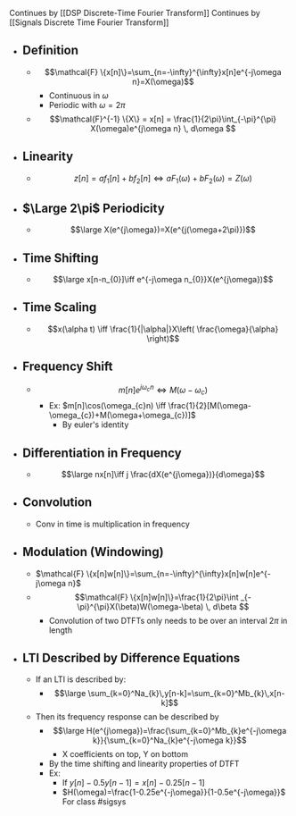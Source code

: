 Continues by [[DSP Discrete-Time Fourier Transform]]
Continues by [[Signals Discrete Time Fourier Transform]]
- ## Definition
	- $$\mathcal{F} \{x[n]\}=\sum_{n=-\infty}^{\infty}x[n]e^{-j\omega n}=X(\omega)$$
		- Continuous in $\omega$
		- Periodic with $\omega=2\pi$
	- $$\mathcal{F}^{-1} \{X\} = x[n] = \frac{1}{2\pi}\int_{-\pi}^{\pi} X(\omega)e^{j\omega n} \, d\omega $$
- ## Linearity
	- $$z[n]=af_{1}[n]+b f_{2}[n] \iff aF_{1}(\omega)+bF_{2}(\omega) = Z(\omega)$$
- ## $\Large 2\pi$ Periodicity
	- $$\large X(e^{j\omega})=X(e^{j(\omega+2\pi)})$$
- ## Time Shifting
	- $$\large x[n-n_{0}]\iff e^{-j\omega n_{0}}X(e^{j\omega})$$
- ## Time Scaling
	- $$x(\alpha t) \iff \frac{1}{|\alpha|}X\left( \frac{\omega}{\alpha} \right)$$
- ## Frequency Shift
	- $$m[n]e^{j\omega_{c}n} \iff M(\omega-\omega_{c})$$
		- Ex: $m[n]\cos(\omega_{c}n) \iff \frac{1}{2}[M(\omega-\omega_{c})+M(\omega+\omega_{c})]$
			- By euler's identity
- ## Differentiation in Frequency
	- $$\large nx[n]\iff j \frac{dX(e^{j\omega})}{d\omega}$$
- ## Convolution
	- Conv in time is multiplication in frequency
- ## Modulation (Windowing)
	- $\mathcal{F} \{x[n]w[n]\}=\sum_{n=-\infty}^{\infty}x[n]w[n]e^{-j\omega n}$
	- $$\mathcal{F} \{x[n]w[n]\}=\frac{1}{2\pi}\int _{-\pi}^{\pi}X(\beta)W(\omega-\beta) \, d\beta $$
		- Convolution of two DTFTs only needs to be over an interval $2\pi$ in length
- ## LTI Described by Difference Equations
	- If an LTI is described by:
		- $$\large \sum_{k=0}^Na_{k}\,y[n-k]=\sum_{k=0}^Mb_{k}\,x[n-k]$$
	- Then its frequency response can be described by
		- $$\large H(e^{j\omega})=\frac{\sum_{k=0}^Mb_{k}e^{-j\omega k}}{\sum_{k=0}^Na_{k}e^{-j\omega k}}$$
			- X coefficients on top, Y on bottom
		- By the time shifting and linearity properties of DTFT
		- Ex:
			- If $y[n]-0.5y[n-1]=x[n]-0.25[n-1]$
			- $H(\omega)=\frac{1-0.25e^{-j\omega}}{1-0.5e^{-j\omega}}$
For class #sigsys 
